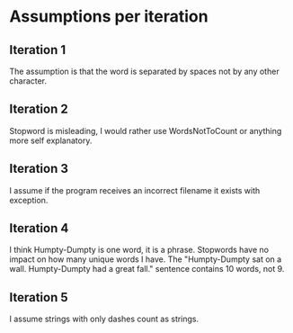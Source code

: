 # Assumptions per iteration

## Iteration 1
The assumption is that the word is separated by spaces not by any other character.

## Iteration 2
Stopword is misleading, I would rather use WordsNotToCount or anything more self explanatory.

## Iteration 3
I assume if the program receives an incorrect filename it exists with exception.

## Iteration 4
I think Humpty-Dumpty is one word, it is a phrase.
Stopwords have no impact on how many unique words I have.
The "Humpty-Dumpty sat on a wall. Humpty-Dumpty had a great fall." sentence contains 10 words, not 9.

## Iteration 5
I assume strings with only dashes count as strings.
